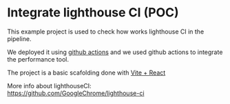 # Integrate lighthouse CI (POC)

This example project is used to check how works lighthouse CI in the pipeline.

We deployed it using [github actions](https://github.com/features/actions) and we used github actions to integrate the performance tool.

The project is a basic scafolding done with [Vite + React](https://vite.dev/guide/)

More info about lighthouseCI:
https://github.com/GoogleChrome/lighthouse-ci